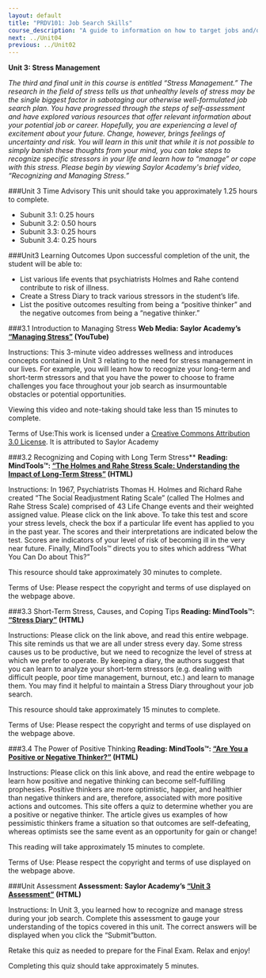 ```yaml
---
layout: default
title: "PRDV101: Job Search Skills"
course_description: "A guide to information on how to target jobs and/or careers that are desirable and realistic for you and that fill a need for employers in today’s challenging job market."
next: ../Unit04
previous: ../Unit02
---
```

**Unit 3: Stress Management** <span id="3"></span> 

*The third and final unit in this course is entitled “Stress
Management.” The research in the field of stress tells us that
unhealthy levels of stress may be the single biggest factor in
sabotaging our otherwise well-formulated job search plan. You have
progressed through the steps of self-assessment and have explored
various resources that offer relevant information about your potential
job or career. Hopefully, you are experiencing a level of excitement
about your future. Change, however, brings feelings of uncertainty and
risk. You will learn in this unit that while it is not possible to
simply banish these thoughts from your mind, you can take steps to
recognize specific stressors in your life and learn how to “manage” or
cope with this stress. Please begin by viewing Saylor Academy's
brief video, “Recognizing and Managing Stress.”*

###Unit 3 Time Advisory
This unit should take you approximately 1.25 hours to complete.

* Subunit 3.1: 0.25 hours
* Subunit 3.2: 0.50 hours
* Subunit 3.3: 0.25 hours
* Subunit 3.4: 0.25 hours

###Unit3 Learning Outcomes
Upon successful completion of the unit, the student will be able to:
- List various life events that psychiatrists Holmes and Rahe contend
contribute to risk of illness.
- Create a Stress Diary to track various stressors in the student’s
life.
- List the positive outcomes resulting from being a “positive thinker”
and the negative outcomes from being a “negative thinker.”

###3.1 Introduction to Managing Stress
**Web Media: Saylor Academy’s [“Managing
Stress”](http://www.youtube.com/watch?v=yEq4FUqRmT4) (YouTube)**
 
Instructions: This 3-minute video addresses wellness and introduces
concepts contained in Unit 3 relating to the need for stress
management in our lives. For example, you will learn how to
recognize your long-term and short-term stressors and that you have
the power to choose to frame challenges you face throughout your job
search as insurmountable obstacles or potential opportunities.
 
Viewing this video and note-taking should take less than 15 minutes
to complete.

Terms of Use:This work is licensed under a [Creative Commons
Attribution 3.0
License](http://creativecommons.org/licenses/by/3.0/). It is
attributed to Saylor Academy

###3.2 Recognizing and Coping with Long Term Stress**
**Reading: MindTools™: [“The Holmes and Rahe Stress Scale: Understanding
the Impact of Long-Term
Stress”](http://www.mindtools.com/pages/article/newTCS_82.htm) (HTML)**
 
Instructions: In 1967, Psychiatrists Thomas H. Holmes and Richard
Rahe created “The Social Readjustment Rating Scale” (called The
Holmes and Rahe Stress Scale) comprised of 43 Life Change events and
their weighted assigned value. Please click on the link above. To
take this test and score your stress levels, check the box if a
particular life event has applied to you in the past year. The
scores and their interpretations are indicated below the test.
Scores are indicators of your level of risk of becoming ill in the
very near future. Finally, MindTools™ directs you to sites which
address “What You Can Do about This?” 
 
This resource should take approximately 30 minutes to complete.
 
Terms of Use: Please respect the copyright and terms of use
displayed on the webpage above.

###3.3 Short-Term Stress, Causes, and Coping Tips
**Reading: MindTools™: [“Stress
Diary”](http://www.mindtools.com/pages/article/newTCS_01.htm) (HTML)**
 
Instructions: Please click on the link above, and read this entire
webpage. This site reminds us that we are all under stress every
day. Some stress causes us to be productive, but we need to
recognize the level of stress at which we prefer to operate. By
keeping a diary, the authors suggest that you can learn to analyze
your short-term stressors (e.g. dealing with difficult people, poor
time management, burnout, etc.) and learn to manage them. You may
find it helpful to maintain a Stress Diary throughout your job
search.
 
This resource should take approximately 15 minutes to complete.
 
Terms of Use: Please respect the copyright and terms of use
displayed on the webpage above.

###3.4 The Power of Positive Thinking
**Reading: MindTools™: [“Are You a Positive or Negative
Thinker?”](http://www.mindtools.com/pages/article/newTCS_89.htm) (HTML)**
 
Instructions: Please click on this link above, and read the entire
webpage to learn how positive and negative thinking can become
self-fulfilling prophesies. Positive thinkers are more optimistic,
happier, and healthier than negative thinkers and are, therefore,
associated with more positive actions and outcomes. This site
offers a quiz to determine whether you are a positive or negative
thinker. The article gives us examples of how pessimistic thinkers
frame a situation so that outcomes are self-defeating, whereas
optimists see the same event as an opportunity for gain or
change!

This reading will take approximately 15 minutes to complete.
 
Terms of Use: Please respect the copyright and terms of use
displayed on the webpage above.

###Unit Assessment
**Assessment: Saylor Academy’s [“Unit 3
Assessment”](http://school.saylor.org/mod/quiz/view.php?id=1514) (HTML)** 
 
Instructions: In Unit 3, you learned how to recognize and manage
stress during your job search. Complete this assessment to gauge
your understanding of the topics covered in this unit. The correct
answers will be displayed when you click the “Submit”button.

Retake this quiz as needed to prepare for the Final Exam. Relax
and enjoy!

Completing this quiz should take approximately 5 minutes.
